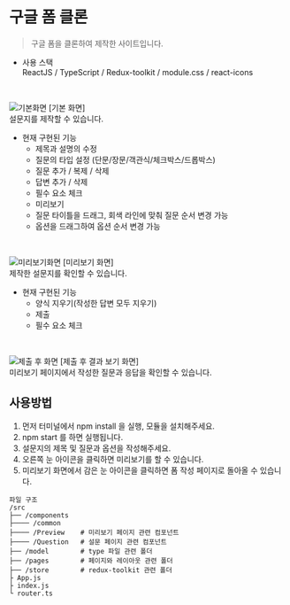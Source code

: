 # 구글 폼 클론

> 구글 폼을 클론하여 제작한 사이트입니다.<br>

- 사용 스택<br>
  ReactJS / TypeScript / Redux-toolkit / module.css / react-icons

<br>

![기본화면](https://velog.velcdn.com/images/938938/post/f5255601-8af6-429b-945a-527db4651eef/image.png)
[기본 화면]<br>
설문지를 제작할 수 있습니다.<br>

- 현재 구현된 기능
  - 제목과 설명의 수정
  - 질문의 타입 설정 (단문/장문/객관식/체크박스/드롭박스)
  - 질문 추가 / 복제 / 삭제
  - 답변 추가 / 삭제
  - 필수 요소 체크
  - 미리보기
  - 질문 타이틀을 드래그, 회색 라인에 맞춰 질문 순서 변경 가능
  - 옵션을 드래그하여 옵션 순서 변경 가능

<br>

![미리보기화면](https://velog.velcdn.com/images/938938/post/dab7b451-869e-4332-8a28-70de181bd501/image.png)
[미리보기 화면]<br>
제작한 설문지를 확인할 수 있습니다.<br>

- 현재 구현된 기능
  - 양식 지우기(작성한 답변 모두 지우기)
  - 제출
  - 필수 요소 체크

<br>

![제출 후 화면](https://velog.velcdn.com/images/938938/post/64b4e50b-b3b5-47cf-9bd6-d4d18cb08368/image.png)
[제출 후 결과 보기 화면]<br>
미리보기 페이지에서 작성한 질문과 응답을 확인할 수 있습니다.

## 사용방법

1. 먼저 터미널에서 npm install 을 실행, 모듈을 설치해주세요.
2. npm start 를 하면 실행됩니다.
3. 설문지의 제목 및 질문과 옵션을 작성해주세요.
4. 오른쪽 눈 아이콘을 클릭하면 미리보기를 할 수 있습니다.
5. 미리보기 화면에서 감은 눈 아이콘을 클릭하면 폼 작성 페이지로 돌아올 수 있습니다.

```
파일 구조
/src
├── /components
├──── /common
├──── /Preview    # 미리보기 페이지 관련 컴포넌트
├──── /Question   # 설문 페이지 관련 컴포넌트
├── /model        # type 파일 관련 폴더
├── /pages        # 페이지와 레이아웃 관련 폴더
├── /store        # redux-toolkit 관련 폴더
├ App.js
├ index.js
└ router.ts
```
